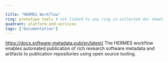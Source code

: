 ```yaml
---

title: "HERMES Workflow" 
ring: prototype tools # not linked to any ring in collected doc sheet
quadrant: platform-and-services
tags: ['Documentation']
---
```

https://docs.software-metadata.pub/en/latest/
The HERMES workflow enables automated publication of rich research software metadata and artifacts to publication repositories using open source tooling.
